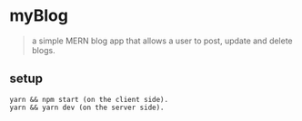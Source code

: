 # myBlog

> a simple MERN blog app that allows a user to post, update and delete blogs.

## setup

```
yarn && npm start (on the client side).
yarn && yarn dev (on the server side).
```
